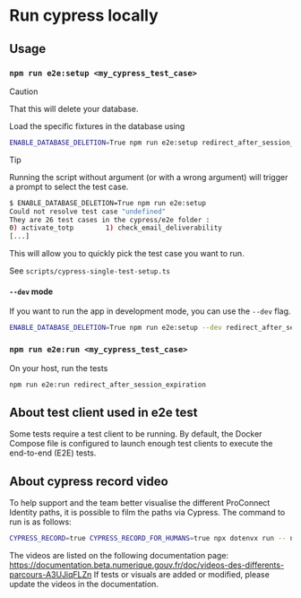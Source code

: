 # Run cypress locally

## Usage

### `npm run e2e:setup <my_cypress_test_case>`

> [!CAUTION]  
> That this will delete your database.

Load the specific fixtures in the database using

```bash
ENABLE_DATABASE_DELETION=True npm run e2e:setup redirect_after_session_expiration
```

> [!TIP]  
> Running the script without argument (or with a wrong argument) will trigger a prompt to select the test case.
>
> ```bash
> $ ENABLE_DATABASE_DELETION=True npm run e2e:setup
> Could not resolve test case "undefined"
> They are 26 test cases in the cypress/e2e folder :
> 0) activate_totp        1) check_email_deliverability
> [...]
> ```
>
> This will allow you to quickly pick the test case you want to run.

See `scripts/cypress-single-test-setup.ts`

#### `--dev` mode

If you want to run the app in development mode, you can use the `--dev` flag.

```bash
ENABLE_DATABASE_DELETION=True npm run e2e:setup --dev redirect_after_session_expiration
```

### `npm run e2e:run <my_cypress_test_case>`

On your host, run the tests

```bash
npm run e2e:run redirect_after_session_expiration
```

## About test client used in e2e test

Some tests require a test client to be running.
By default, the Docker Compose file is configured to launch enough test clients to execute the end-to-end (E2E) tests.

## About cypress record video

To help support and the team better visualise the different ProConnect Identity paths, it is possible to film the paths via Cypress. The command to run is as follows:

```bash
CYPRESS_RECORD=true CYPRESS_RECORD_FOR_HUMANS=true npx dotenvx run -- npx cypress run --headed --spec "cypress/e2e/join_and_moderation/index.cy.ts"
```

The videos are listed on the following documentation page: https://documentation.beta.numerique.gouv.fr/doc/videos-des-differents-parcours-A3UJiqFLZn
If tests or visuals are added or modified, please update the videos in the documentation.
